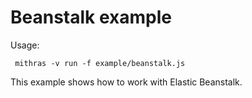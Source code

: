   
 
 # Beanstalk example
 
 Usage:
 
     mithras -v run -f example/beanstalk.js
 
 This example shows how to work with Elastic Beanstalk.
 

